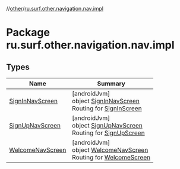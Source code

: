 //[other](../../index.md)/[ru.surf.other.navigation.nav.impl](index.md)

# Package ru.surf.other.navigation.nav.impl

## Types

| Name | Summary |
|---|---|
| [SignInNavScreen](-sign-in-nav-screen/index.md) | [androidJvm]<br>object [SignInNavScreen](-sign-in-nav-screen/index.md)<br>Routing for [SignInScreen](../ru.surf.other.ui.screens.signIn/-sign-in-screen.md) |
| [SignUpNavScreen](-sign-up-nav-screen/index.md) | [androidJvm]<br>object [SignUpNavScreen](-sign-up-nav-screen/index.md)<br>Routing for [SignUpScreen](../ru.surf.other.ui.screens.signUp/-sign-up-screen.md) |
| [WelcomeNavScreen](-welcome-nav-screen/index.md) | [androidJvm]<br>object [WelcomeNavScreen](-welcome-nav-screen/index.md)<br>Routing for [WelcomeScreen](../ru.surf.other.ui.screens.welcome/-welcome-screen.md) |
